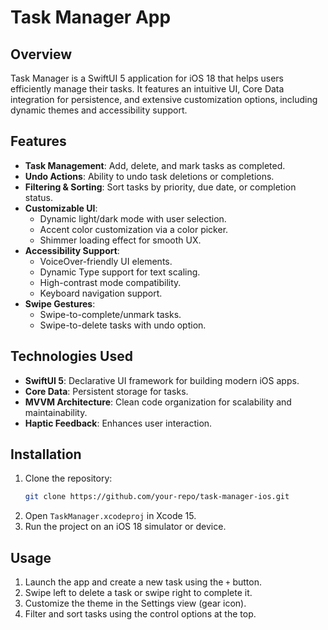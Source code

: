# Task Manager App

## Overview
Task Manager is a SwiftUI 5 application for iOS 18 that helps users efficiently manage their tasks. It features an intuitive UI, Core Data integration for persistence, and extensive customization options, including dynamic themes and accessibility support.

## Features
- **Task Management**: Add, delete, and mark tasks as completed.
- **Undo Actions**: Ability to undo task deletions or completions.
- **Filtering & Sorting**: Sort tasks by priority, due date, or completion status.
- **Customizable UI**:
  - Dynamic light/dark mode with user selection.
  - Accent color customization via a color picker.
  - Shimmer loading effect for smooth UX.
- **Accessibility Support**:
  - VoiceOver-friendly UI elements.
  - Dynamic Type support for text scaling.
  - High-contrast mode compatibility.
  - Keyboard navigation support.
- **Swipe Gestures**:
  - Swipe-to-complete/unmark tasks.
  - Swipe-to-delete tasks with undo option.

## Technologies Used
- **SwiftUI 5**: Declarative UI framework for building modern iOS apps.
- **Core Data**: Persistent storage for tasks.
- **MVVM Architecture**: Clean code organization for scalability and maintainability.
- **Haptic Feedback**: Enhances user interaction.

## Installation
1. Clone the repository:
   ```sh
   git clone https://github.com/your-repo/task-manager-ios.git
   ```
2. Open `TaskManager.xcodeproj` in Xcode 15.
3. Run the project on an iOS 18 simulator or device.

## Usage
1. Launch the app and create a new task using the `+` button.
2. Swipe left to delete a task or swipe right to complete it.
3. Customize the theme in the Settings view (gear icon).
4. Filter and sort tasks using the control options at the top.

